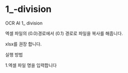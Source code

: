 # 1_-division
OCR  AI  1_ division

엑셀 파일의 (0.0)경로에서  (0.1) 경로로 파일을 복사를 해줍니다.

xlsx를 권장 합니다.

실행 방법

1.엑셀 파일 명을 입력합니다
